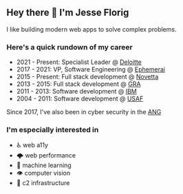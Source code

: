 ## Hey there 👋  I'm Jesse Florig
I like building modern web apps to solve complex problems.

### Here's a quick rundown of my career
- 2021 - Present: Specialist Leader @ [Deloitte](https://deloitte.com)
- 2017 - 2021: VP, Software Engineering @ [Ephemerai](https://ephemer.ai)
- 2015 - Present: Full stack development @ [Novetta](https://www.novetta.com/)
- 2013 - 2015: Full stack development @ [GRA](https://gra.com/)
- 2011 - 2013: Software development @ [IBM](https://www.ibm.com/us-en/)
- 2004 - 2011: Software development @ [USAF](https://www.airforce.com/)

Since 2017, I've also been in cyber security in the [ANG](https://www.goang.com/)

### I'm especially interested in
- ♿️ web a11y
- 🌩 web performance
- 🤖 machine learning
- 👁 computer vision
- 🤹 c2 infrastructure
